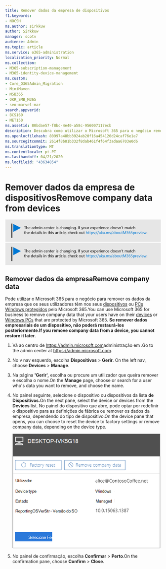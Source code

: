 ```yaml
---
title: Remover dados da empresa de dispositivos
f1.keywords:
- NOCSH
ms.author: sirkkuw
author: Sirkkuw
manager: scotv
audience: Admin
ms.topic: article
ms.service: o365-administration
localization_priority: Normal
ms.collection:
- M365-subscription-management
- M365-identity-device-management
ms.custom:
- Core_O365Admin_Migration
- MiniMaven
- MSB365
- OKR_SMB_M365
- seo-marvel-mar
search.appverid:
- BCS160
- MET150
ms.assetid: 80bdae57-f8bc-4e40-a58c-956007117ecb
description: Descubra como utilizar o Microsoft 365 para o negócio remover os dados da empresa que os seus utilizadores têm nos seus dispositivos ou Computadores Windows.
ms.openlocfilehash: 80997a48bb3924ab20f16a454120d24caf76e1e7
ms.sourcegitcommit: 2614f8b81b332f8dab461f4f64f3adaa6703e0d6
ms.translationtype: MT
ms.contentlocale: pt-PT
ms.lasthandoff: 04/21/2020
ms.locfileid: "43634854"
---
```

# <a name="remove-company-data-from-devices"></a><span data-ttu-id="a4962-103">Remover dados da empresa de dispositivos</span><span class="sxs-lookup"><span data-stu-id="a4962-103">Remove company data from devices</span></span>

<span data-ttu-id="a4962-104">[![Etiqueta que informa que o centro de administração está a mudar e que pode encontrar mais detalhes em aka.ms/aboutM365preview.](../media/m365admincenterchanging.png)](https://docs.microsoft.com/office365/admin/microsoft-365-admin-center-preview)</span><span class="sxs-lookup"><span data-stu-id="a4962-104">[![Label to let you know the admin center is changing and you can find more details at aka.ms/aboutM365preview.](../media/m365admincenterchanging.png)](https://docs.microsoft.com/office365/admin/microsoft-365-admin-center-preview)</span></span>

## <a name="remove-company-data"></a><span data-ttu-id="a4962-105">Remover dados da empresa</span><span class="sxs-lookup"><span data-stu-id="a4962-105">Remove company data</span></span>

<span data-ttu-id="a4962-106">Pode utilizar o Microsoft 365 para o negócio para remover os dados da empresa que os seus utilizadores têm nos seus [dispositivos](app-protection-settings-for-android-and-ios.md) ou [PCs Windows protegidos](protection-settings-for-windows-10-devices.md) pelo Microsoft 365.</span><span class="sxs-lookup"><span data-stu-id="a4962-106">You can use Microsoft 365 for business to remove company data that your users have on their [devices](app-protection-settings-for-android-and-ios.md) or [Windows PCs](protection-settings-for-windows-10-devices.md) that are protected by Microsoft 365.</span></span> <span data-ttu-id="a4962-107">**Se remover dados empresariais de um dispositivo, não poderá restaurá-los posteriormente**.</span><span class="sxs-lookup"><span data-stu-id="a4962-107">**If you remove company data from a device, you cannot restore it later**.</span></span> 
  
1. <span data-ttu-id="a4962-108">Vá ao centro de <a href="https://go.microsoft.com/fwlink/p/?linkid=837890" target="_blank">https://admin.microsoft.com</a>administração em .</span><span class="sxs-lookup"><span data-stu-id="a4962-108">Go to the admin center at <a href="https://go.microsoft.com/fwlink/p/?linkid=837890" target="_blank">https://admin.microsoft.com</a>.</span></span>
    
2. <span data-ttu-id="a4962-109">No v nav esquerdo, escolha **Dispositivos** \> **Gerir**.  </span><span class="sxs-lookup"><span data-stu-id="a4962-109">On the left nav, choose **Devices**  \> **Manage**.</span></span>
  
3. <span data-ttu-id="a4962-110">Na página **'Gerir',** escolha ou procure um utilizador que queira remover e escolha o nome.</span><span class="sxs-lookup"><span data-stu-id="a4962-110">On the **Manage** page, choose or search for a user who's data you want to remove, and choose the name.</span></span> 
    
4. <span data-ttu-id="a4962-111">No painel seguinte, selecione o dispositivo ou dispositivos da lista **de Dispositivos.**</span><span class="sxs-lookup"><span data-stu-id="a4962-111">On the next pane, select the device or devices from the **Devices** list.</span></span> <span data-ttu-id="a4962-112">No painel do dispositivo que abre, pode optar por redefinir o dispositivo para as definições de fábrica ou remover os dados da empresa, dependendo do tipo de dispositivo.</span><span class="sxs-lookup"><span data-stu-id="a4962-112">On the device pane that opens, you can choose to reset the device to factory settings or remove company data, depending on the device type.</span></span> 
    
    ![No painel de dados da empresa de remoção, selecione o dispositivo a partir do qual pretende remover os dados.](../media/resetorremove.png)
  
5. <span data-ttu-id="a4962-114">No painel de confirmação, escolha **Confirmar** \> **Perto**.</span><span class="sxs-lookup"><span data-stu-id="a4962-114">On the confirmation pane, choose **Confirm** \> **Close**.</span></span>
    


